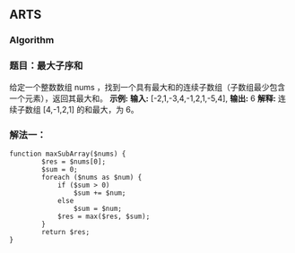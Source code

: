 ## ARTS

### Algorithm

### 题目：最大子序和

给定一个整数数组 nums ，找到一个具有最大和的连续子数组（子数组最少包含一个元素），返回其最大和。
**示例:**
**输入:** [-2,1,-3,4,-1,2,1,-5,4],
**输出:** 6
**解释:** 连续子数组 [4,-1,2,1] 的和最大，为 6。

### 解法一：
```
function maxSubArray($nums) {
        $res = $nums[0];
        $sum = 0;
        foreach ($nums as $num) {
            if ($sum > 0)
                $sum += $num;
            else
                $sum = $num;
            $res = max($res, $sum);
        }
        return $res;
}
```

